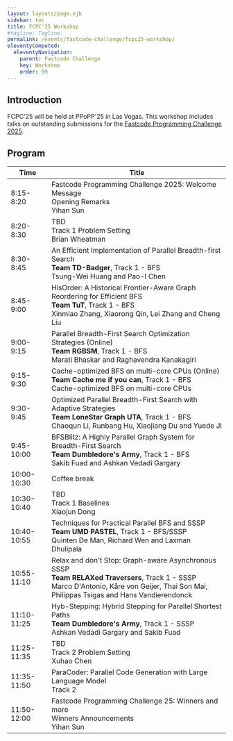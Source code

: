 ```yaml
---
layout: layouts/page.njk
sidebar: toc
title: FCPC'25 Workshop
#tagline: Tagline.
permalink: /events/fastcode-challenge/fcpc25-workshop/
eleventyComputed:
  eleventyNavigation:
    parent: Fastcode Challenge
    key: Workshop
    order: 99
---
```


## Introduction

FCPC'25 will be held at PPoPP'25 in Las Vegas. This workshop includes talks on outstanding submissions for the [Fastcode Programming Challenge 2025](https://fastcode.org/events/fastcode-challenge/).

## Program

| Time | Title
-------|----------
8:15-8:20 | Fastcode Programming Challenge 2025: Welcome Message<br>Opening Remarks<br>Yihan Sun
8:20-8:30 | TBD<br>Track 1 Problem Setting<br> Brian Wheatman
8:30-8:45 | An Efficient Implementation of Parallel Breadth-first Search<br>**Team TD-Badger**, Track 1 - BFS<br>Tsung-Wei Huang and Pao-I Chen
8:45-9:00 | HisOrder: A Historical Frontier-Aware Graph Reordering for Efficient BFS<br>**Team TuT**, Track 1 - BFS<br>Xinmiao Zhang, Xiaorong Qin, Lei Zhang and Cheng Liu
9:00-9:15 | Parallel Breadth-First Search Optimization Strategies (Online)<br>**Team RGBSM**, Track 1 - BFS<br>Marati Bhaskar and Raghavendra Kanakagiri
9:15-9:30 |Cache-optimized BFS on multi-core CPUs (Online)<br>**Team Cache me if you can**, Track 1 - BFS<br>Cache-optimized BFS on multi-core CPUs
9:30-9:45 | Optimized Parallel Breadth-First Search with Adaptive Strategies<br>**Team LoneStar Graph UTA**, Track 1 - BFS<br>Chaoqun Li, Runbang Hu, Xiaojiang Du and Yuede Ji
9:45-10:00 | BFSBlitz: A Highly Parallel Graph System for Breadth-First Search<br>**Team Dumbledore's Army**, Track 1 - BFS<br>Sakib Fuad and Ashkan Vedadi Gargary
10:00-10:30 | Coffee break			
10:30-10:40	| TBD<br>Track 1 Baselines <br>Xiaojun Dong
10:40-10:55	| Techniques for Practical Parallel BFS and SSSP<br>**Team UMD PASTEL**, Track 1 - BFS/SSSP<br>Quinten De Man, Richard Wen and Laxman Dhulipala
10:55-11:10 | Relax and don't Stop: Graph-aware Asynchronous SSSP<br>**Team RELAXed Traversers**, Track 1 - SSSP<br>Marco D'Antonio, Kåre von Geijer, Thai Son Mai, Philippas Tsigas and Hans Vandierendonck
11:10-11:25 | Hyb-Stepping: Hybrid Stepping for Parallel Shortest Paths<br>**Team Dumbledore's Army**, Track 1 - SSSP<br>Ashkan Vedadi Gargary and Sakib Fuad
11:25-11:35 | TBD<br>Track 2 Problem Setting<br> Xuhao Chen
11:35-11:50	| ParaCoder: Parallel Code Generation with Large Language Model<br>Track 2
11:50-12:00	| Fastcode Programming Challenge 25: Winners and more<br>Winners Announcements<br>Yihan Sun